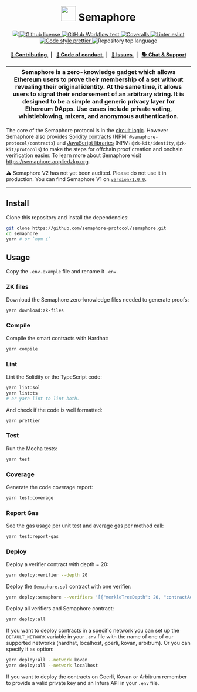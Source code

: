 <p align="center">
    <h1 align="center">
      <img width="40" src="https://github.com/semaphore-protocol/website/blob/main/static/img/semaphore-icon.svg">  
      Semaphore
    </h1>
</p>

<p align="center">
    <a href="https://github.com/semaphore-protocol" target="_blank">
        <img src="https://img.shields.io/badge/project-Semaphore-blue.svg?style=flat-square">
    </a>
    <a href="https://github.com/semaphore-protocol/semaphore/blob/main/LICENSE">
        <img alt="Github license" src="https://img.shields.io/github/license/semaphore-protocol/semaphore.svg?style=flat-square">
    </a>
    <a href="https://github.com/semaphore-protocol/semaphore/actions?query=workflow%3Atest">
        <img alt="GitHub Workflow test" src="https://img.shields.io/github/workflow/status/semaphore-protocol/semaphore/test?label=test&style=flat-square&logo=github">
    </a>
    <a href="https://coveralls.io/github/semaphore-protocol/semaphore">
        <img alt="Coveralls" src="https://img.shields.io/coveralls/github/semaphore-protocol/semaphore?style=flat-square&logo=coveralls">
    </a>
    <a href="https://eslint.org/">
        <img alt="Linter eslint" src="https://img.shields.io/badge/linter-eslint-8080f2?style=flat-square&logo=eslint">
    </a>
    <a href="https://prettier.io/">
        <img alt="Code style prettier" src="https://img.shields.io/badge/code%20style-prettier-f8bc45?style=flat-square&logo=prettier">
    </a>
    <img alt="Repository top language" src="https://img.shields.io/github/languages/top/semaphore-protocol/semaphore?style=flat-square">
</p>

<div align="center">
    <h4>
        <a href="/CONTRIBUTING.md">
            👥 Contributing
        </a>
        <span>&nbsp;&nbsp;|&nbsp;&nbsp;</span>
        <a href="/CODE_OF_CONDUCT.md">
            🤝 Code of conduct
        </a>
        <span>&nbsp;&nbsp;|&nbsp;&nbsp;</span>
        <a href="https://github.com/semaphore-protocol/semaphore/contribute">
            🔎 Issues
        </a>
        <span>&nbsp;&nbsp;|&nbsp;&nbsp;</span>
        <a href="https://t.me/joinchat/B-PQx1U3GtAh--Z4Fwo56A">
            🗣️ Chat &amp; Support
        </a>
    </h4>
</div>

| Semaphore is a zero-knowledge gadget which allows Ethereum users to prove their membership of a set without revealing their original identity. At the same time, it allows users to signal their endorsement of an arbitrary string. It is designed to be a simple and generic privacy layer for Ethereum DApps. Use cases include private voting, whistleblowing, mixers, and anonymous authentication. |
| -------------------------------------------------------------------------------------------------------------------------------------------------------------------------------------------------------------------------------------------------------------------------------------------------------------------------------------------------------------------------------------------------------- |

The core of the Semaphore protocol is in the [circuit logic](/circuits/scheme.png). However Semaphore also provides [Solidity contracts](/contracts) (NPM: `@semaphore-protocol/contracts`) and [JavaScript libraries](https://github.com/privacy-scaling-explorations/zk-kit) (NPM: `@zk-kit/identity`, `@zk-kit/protocols`) to make the steps for offchain proof creation and onchain verification easier. To learn more about Semaphore visit https://semaphore.appliedzkp.org.

⚠️ Semaphore V2 has not yet been audited. Please do not use it in production. You can find Semaphore V1 on [`version/1.0.0`](https://github.com/semaphore-protocol/semaphore/tree/version/1.0.0).

___

## Install

Clone this repository and install the dependencies:

```bash
git clone https://github.com/semaphore-protocol/semaphore.git
cd semaphore
yarn # or `npm i`
```

## Usage

Copy the `.env.example` file and rename it `.env`.

### ZK files

Download the Semaphore zero-knowledge files needed to generate proofs:

```bash
yarn download:zk-files
```

### Compile

Compile the smart contracts with Hardhat:

```bash
yarn compile
```

### Lint

Lint the Solidity or the TypeScript code:

```bash
yarn lint:sol
yarn lint:ts
# or yarn lint to lint both.
```

And check if the code is well formatted:

```bash
yarn prettier
```

### Test

Run the Mocha tests:

```bash
yarn test
```

### Coverage

Generate the code coverage report:

```bash
yarn test:coverage
```

### Report Gas

See the gas usage per unit test and average gas per method call:

```bash
yarn test:report-gas
```

### Deploy

Deploy a verifier contract with depth = 20:

```bash
yarn deploy:verifier --depth 20
```

Deploy the `Semaphore.sol` contract with one verifier:

```bash
yarn deploy:semaphore --verifiers '[{"merkleTreeDepth": 20, "contractAddress": "0x06bcD633988c1CE7Bd134DbE2C12119b6f3E4bD1"}]'
```

Deploy all verifiers and Semaphore contract:

```bash
yarn deploy:all
```

If you want to deploy contracts in a specific network you can set up the `DEFAULT_NETWORK` variable in your `.env` file with the name of one of our supported networks (hardhat, localhost, goerli, kovan, arbitrum). Or you can specify it as option:

```bash
yarn deploy:all --network kovan
yarn deploy:all --network localhost
```

If you want to deploy the contracts on Goerli, Kovan or Arbitrum remember to provide a valid private key and an Infura API in your `.env` file.
